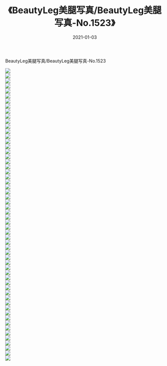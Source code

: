 ﻿---
layout: post
title:  《BeautyLeg美腿写真/BeautyLeg美腿写真-No.1523》
date:   2021-01-03
img: http://img.660000.xyz/Sharelink/网络美图/2021/BeautyLeg美腿写真/BeautyLeg美腿写真-No.1523/000.jpg
categories: [美女, 清纯, 唯美]
---

BeautyLeg美腿写真/BeautyLeg美腿写真-No.1523

 ![](http://img.660000.xyz/Sharelink/网络美图/2021/BeautyLeg美腿写真/BeautyLeg美腿写真-No.1523/001.jpg) <br>![](http://img.660000.xyz/Sharelink/网络美图/2021/BeautyLeg美腿写真/BeautyLeg美腿写真-No.1523/002.jpg) <br>![](http://img.660000.xyz/Sharelink/网络美图/2021/BeautyLeg美腿写真/BeautyLeg美腿写真-No.1523/003.jpg) <br>![](http://img.660000.xyz/Sharelink/网络美图/2021/BeautyLeg美腿写真/BeautyLeg美腿写真-No.1523/004.jpg) <br>![](http://img.660000.xyz/Sharelink/网络美图/2021/BeautyLeg美腿写真/BeautyLeg美腿写真-No.1523/005.jpg) <br>![](http://img.660000.xyz/Sharelink/网络美图/2021/BeautyLeg美腿写真/BeautyLeg美腿写真-No.1523/006.jpg) <br>![](http://img.660000.xyz/Sharelink/网络美图/2021/BeautyLeg美腿写真/BeautyLeg美腿写真-No.1523/007.jpg) <br>![](http://img.660000.xyz/Sharelink/网络美图/2021/BeautyLeg美腿写真/BeautyLeg美腿写真-No.1523/008.jpg) <br>![](http://img.660000.xyz/Sharelink/网络美图/2021/BeautyLeg美腿写真/BeautyLeg美腿写真-No.1523/009.jpg) <br>![](http://img.660000.xyz/Sharelink/网络美图/2021/BeautyLeg美腿写真/BeautyLeg美腿写真-No.1523/010.jpg) <br>![](http://img.660000.xyz/Sharelink/网络美图/2021/BeautyLeg美腿写真/BeautyLeg美腿写真-No.1523/011.jpg) <br>![](http://img.660000.xyz/Sharelink/网络美图/2021/BeautyLeg美腿写真/BeautyLeg美腿写真-No.1523/012.jpg) <br>![](http://img.660000.xyz/Sharelink/网络美图/2021/BeautyLeg美腿写真/BeautyLeg美腿写真-No.1523/013.jpg) <br>![](http://img.660000.xyz/Sharelink/网络美图/2021/BeautyLeg美腿写真/BeautyLeg美腿写真-No.1523/014.jpg) <br>![](http://img.660000.xyz/Sharelink/网络美图/2021/BeautyLeg美腿写真/BeautyLeg美腿写真-No.1523/015.jpg) <br>![](http://img.660000.xyz/Sharelink/网络美图/2021/BeautyLeg美腿写真/BeautyLeg美腿写真-No.1523/016.jpg) <br>![](http://img.660000.xyz/Sharelink/网络美图/2021/BeautyLeg美腿写真/BeautyLeg美腿写真-No.1523/017.jpg) <br>![](http://img.660000.xyz/Sharelink/网络美图/2021/BeautyLeg美腿写真/BeautyLeg美腿写真-No.1523/018.jpg) <br>![](http://img.660000.xyz/Sharelink/网络美图/2021/BeautyLeg美腿写真/BeautyLeg美腿写真-No.1523/019.jpg) <br>![](http://img.660000.xyz/Sharelink/网络美图/2021/BeautyLeg美腿写真/BeautyLeg美腿写真-No.1523/020.jpg) <br>![](http://img.660000.xyz/Sharelink/网络美图/2021/BeautyLeg美腿写真/BeautyLeg美腿写真-No.1523/021.jpg) <br>![](http://img.660000.xyz/Sharelink/网络美图/2021/BeautyLeg美腿写真/BeautyLeg美腿写真-No.1523/022.jpg) <br>![](http://img.660000.xyz/Sharelink/网络美图/2021/BeautyLeg美腿写真/BeautyLeg美腿写真-No.1523/023.jpg) <br>![](http://img.660000.xyz/Sharelink/网络美图/2021/BeautyLeg美腿写真/BeautyLeg美腿写真-No.1523/024.jpg) <br>![](http://img.660000.xyz/Sharelink/网络美图/2021/BeautyLeg美腿写真/BeautyLeg美腿写真-No.1523/025.jpg) <br>![](http://img.660000.xyz/Sharelink/网络美图/2021/BeautyLeg美腿写真/BeautyLeg美腿写真-No.1523/026.jpg) <br>![](http://img.660000.xyz/Sharelink/网络美图/2021/BeautyLeg美腿写真/BeautyLeg美腿写真-No.1523/027.jpg) <br>![](http://img.660000.xyz/Sharelink/网络美图/2021/BeautyLeg美腿写真/BeautyLeg美腿写真-No.1523/028.jpg) <br>![](http://img.660000.xyz/Sharelink/网络美图/2021/BeautyLeg美腿写真/BeautyLeg美腿写真-No.1523/029.jpg) <br>![](http://img.660000.xyz/Sharelink/网络美图/2021/BeautyLeg美腿写真/BeautyLeg美腿写真-No.1523/030.jpg) <br>![](http://img.660000.xyz/Sharelink/网络美图/2021/BeautyLeg美腿写真/BeautyLeg美腿写真-No.1523/031.jpg) <br>![](http://img.660000.xyz/Sharelink/网络美图/2021/BeautyLeg美腿写真/BeautyLeg美腿写真-No.1523/032.jpg) <br>![](http://img.660000.xyz/Sharelink/网络美图/2021/BeautyLeg美腿写真/BeautyLeg美腿写真-No.1523/033.jpg) <br>![](http://img.660000.xyz/Sharelink/网络美图/2021/BeautyLeg美腿写真/BeautyLeg美腿写真-No.1523/034.jpg) <br>![](http://img.660000.xyz/Sharelink/网络美图/2021/BeautyLeg美腿写真/BeautyLeg美腿写真-No.1523/035.jpg) <br>![](http://img.660000.xyz/Sharelink/网络美图/2021/BeautyLeg美腿写真/BeautyLeg美腿写真-No.1523/036.jpg) <br>![](http://img.660000.xyz/Sharelink/网络美图/2021/BeautyLeg美腿写真/BeautyLeg美腿写真-No.1523/037.jpg) <br>![](http://img.660000.xyz/Sharelink/网络美图/2021/BeautyLeg美腿写真/BeautyLeg美腿写真-No.1523/038.jpg) <br>![](http://img.660000.xyz/Sharelink/网络美图/2021/BeautyLeg美腿写真/BeautyLeg美腿写真-No.1523/039.jpg) <br>![](http://img.660000.xyz/Sharelink/网络美图/2021/BeautyLeg美腿写真/BeautyLeg美腿写真-No.1523/040.jpg) <br>![](http://img.660000.xyz/Sharelink/网络美图/2021/BeautyLeg美腿写真/BeautyLeg美腿写真-No.1523/041.jpg) <br>![](http://img.660000.xyz/Sharelink/网络美图/2021/BeautyLeg美腿写真/BeautyLeg美腿写真-No.1523/042.jpg) <br>![](http://img.660000.xyz/Sharelink/网络美图/2021/BeautyLeg美腿写真/BeautyLeg美腿写真-No.1523/043.jpg) <br>![](http://img.660000.xyz/Sharelink/网络美图/2021/BeautyLeg美腿写真/BeautyLeg美腿写真-No.1523/044.jpg) <br>![](http://img.660000.xyz/Sharelink/网络美图/2021/BeautyLeg美腿写真/BeautyLeg美腿写真-No.1523/045.jpg) <br>![](http://img.660000.xyz/Sharelink/网络美图/2021/BeautyLeg美腿写真/BeautyLeg美腿写真-No.1523/046.jpg) <br>![](http://img.660000.xyz/Sharelink/网络美图/2021/BeautyLeg美腿写真/BeautyLeg美腿写真-No.1523/047.jpg) <br>![](http://img.660000.xyz/Sharelink/网络美图/2021/BeautyLeg美腿写真/BeautyLeg美腿写真-No.1523/048.jpg) <br>![](http://img.660000.xyz/Sharelink/网络美图/2021/BeautyLeg美腿写真/BeautyLeg美腿写真-No.1523/049.jpg) <br>![](http://img.660000.xyz/Sharelink/网络美图/2021/BeautyLeg美腿写真/BeautyLeg美腿写真-No.1523/050.jpg) <br>![](http://img.660000.xyz/Sharelink/网络美图/2021/BeautyLeg美腿写真/BeautyLeg美腿写真-No.1523/051.jpg) <br>![](http://img.660000.xyz/Sharelink/网络美图/2021/BeautyLeg美腿写真/BeautyLeg美腿写真-No.1523/052.jpg) <br>![](http://img.660000.xyz/Sharelink/网络美图/2021/BeautyLeg美腿写真/BeautyLeg美腿写真-No.1523/053.jpg) <br>![](http://img.660000.xyz/Sharelink/网络美图/2021/BeautyLeg美腿写真/BeautyLeg美腿写真-No.1523/054.jpg) <br>![](http://img.660000.xyz/Sharelink/网络美图/2021/BeautyLeg美腿写真/BeautyLeg美腿写真-No.1523/055.jpg) <br>![](http://img.660000.xyz/Sharelink/网络美图/2021/BeautyLeg美腿写真/BeautyLeg美腿写真-No.1523/056.jpg) <br>![](http://img.660000.xyz/Sharelink/网络美图/2021/BeautyLeg美腿写真/BeautyLeg美腿写真-No.1523/057.jpg) <br>![](http://img.660000.xyz/Sharelink/网络美图/2021/BeautyLeg美腿写真/BeautyLeg美腿写真-No.1523/058.jpg) <br>